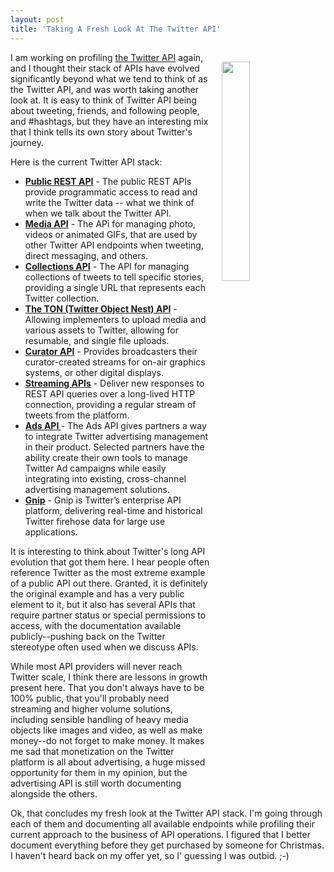 ```yaml
---
layout: post
title: 'Taking A Fresh Look At The Twitter API'
---
```

<p><img style="padding: 15px;" src="http://kinlane-productions.s3.amazonaws.com/api_evangelist_site/blog/twitter_developers.png" alt="" width="30%" align="right" /></p>
<p>I am working on profiling <a href="https://dev.twitter.com/">the Twitter API</a> again, and I thought their stack of APIs have evolved significantly beyond what we tend to think of as the Twitter API, and was worth taking another look at. It is easy to think of Twitter API being about tweeting, friends, and following people, and #hashtags, but they have an interesting mix that I think tells its own story about Twitter's journey.</p>
<p>Here is the current Twitter API stack:</p>
<ul>
<li><strong><a href="https://dev.twitter.com/rest/public">Public REST API</a></strong> - The public REST APIs provide programmatic access to read and write the Twitter data -- what we think of when we talk about the Twitter API.</li>
<li><strong><a href="https://dev.twitter.com/rest/media">Media API</a></strong> - The APi for managing photo, videos or animated GIFs, that are used by other Twitter API endpoints when tweeting, direct messaging, and others.</li>
<li><strong><a href="https://dev.twitter.com/rest/collections">Collections API</a></strong> - The API for managing collections of tweets to tell specific stories, providing a single URL that represents each Twitter collection.</li>
<li><strong><a href="https://dev.twitter.com/rest/ton">The TON (Twitter Object Nest) API</a></strong> - Allowing implementers to upload media and various assets to Twitter, allowing for resumable, and single file uploads.</li>
<li><strong><a href="https://dev.twitter.com/rest/curator">Curator API</a></strong> - Provides broadcasters their curator-created streams for on-air graphics systems, or other digital displays.&nbsp;</li>
<li><strong><a href="https://dev.twitter.com/streaming/overview">Streaming APIs</a></strong> - Deliver new responses to REST API queries over a long-lived HTTP connection, providing a regular stream of tweets from the platform.</li>
<li><strong><a href="https://dev.twitter.com/ads/overview">Ads API </a></strong>- The Ads API gives partners a way to integrate Twitter advertising management in their product. Selected partners have the ability create their own tools to manage Twitter Ad campaigns while easily integrating into existing, cross-channel advertising management solutions.</li>
<li><strong><a href="https://www.gnip.com/">Gnip</a></strong> -&nbsp;<span>Gnip is Twitter&rsquo;s enterprise API platform, delivering real-time and historical Twitter firehose data for large use applications.</span></li>
</ul>
<p>It is interesting to think about Twitter's long API evolution that got them here. I hear people often reference Twitter as the most extreme example of a public API out there. Granted, it is definitely the original example and has a very public element to it, but it also has several APIs that require partner status&nbsp;or special permissions to access, with the documentation available publicly--pushing back on the Twitter stereotype often used when we discuss APIs.</p>
<p>While most API providers will never reach Twitter scale, I think there are lessons in growth present here. That you don't always have to be 100% public, that you'll probably need streaming and higher volume solutions, including sensible handling of heavy media objects like images and video, as well as make money--do not forget to make money. It makes me sad that monetization on the Twitter platform is all about advertising, a huge missed opportunity for them in my opinion, but the advertising API is still worth documenting alongside the others.</p>
<p>Ok, that concludes my fresh look at the Twitter API stack. I'm going through each of them and documenting all available endpoints&nbsp;while profiling their current approach to the business of API operations. I figured that I better document everything before they get purchased by someone for Christmas. I haven't heard back on my offer yet, so I' guessing I was outbid. ;-)</p>